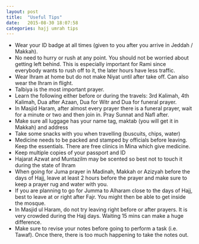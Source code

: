 ```yaml
---
layout: post
title:  "Useful Tips"
date:   2015-08-30 18:07:58
categories: hajj umrah tips
---
```


- Wear your ID badge at all times (given to you after you arrive in Jeddah / Makkah).
- No need to hurry or rush at any point. You should not be worried about getting left behind. This is especially important for Rami since everybody wants to rush off to it, the later hours have less traffic.
- Wear Ihram at home but do not make Niyat until after take off. Can also wear the Ihram in flight.
- Talbiya is the most important prayer.
- Learn the following either before or during the travels: 3rd Kalimah, 4th Kalimah, Dua after Azaan, Dua for Witr and Dua for funeral prayer.
- In Masjid Haram, after almost every prayer there is a funeral prayer, wait for a minute or two and then join in. Pray Sunnat and Nafl after.
- Make sure all luggage has your name tag, maktab (you will get it in Makkah) and address
- Take some snacks with you when travelling (buscuits, chips, water)
- Medicine needs to be packed and stamped by officials before leaving. Keep the essentials. There are free clinics in Mina which give medicine.
- Keep multiple copies of your passport and ID
- Hajarat Azwat and Muntazilm may be scented so best not to touch it during the state of Ihram
- When going for Juma prayer in Madinah, Makkah or Azizyah before the days of Hajj, leave at least 2 hours before the prayer and make sure to keep a prayer rug and water with you.
- If you are planning to go for Jumma to Alharam close to the days of Hajj, best to leave at or right after Fajr. You might then be able to get inside the mosque.
- In Masjid ul Haram, do not try leaving right before or after prayers. It is very crowded during the Hajj days. Waiting 15 mins can make a huge difference.
- Make sure to revise your notes before going to perform a task (i.e. Tawaf). Once there, there is too much happening to take the notes out.
